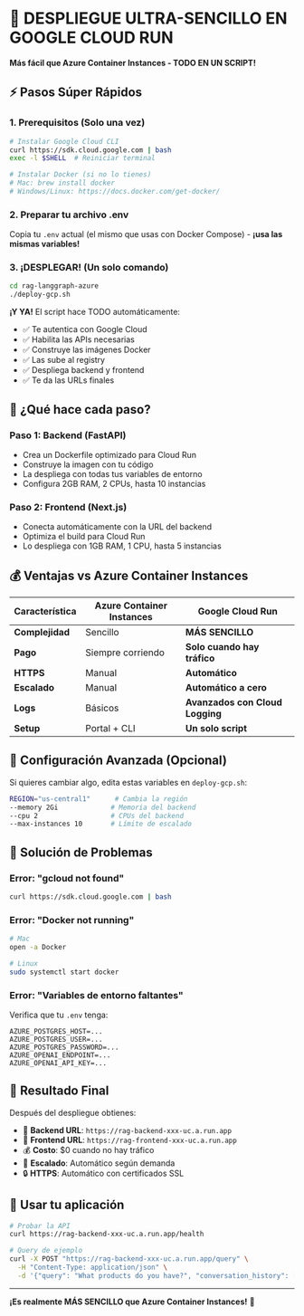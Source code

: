 # 🚀 DESPLIEGUE ULTRA-SENCILLO EN GOOGLE CLOUD RUN

**Más fácil que Azure Container Instances - TODO EN UN SCRIPT!**

## ⚡ Pasos Súper Rápidos

### 1. **Prerequisitos** (Solo una vez)
```bash
# Instalar Google Cloud CLI
curl https://sdk.cloud.google.com | bash
exec -l $SHELL  # Reiniciar terminal

# Instalar Docker (si no lo tienes)
# Mac: brew install docker
# Windows/Linux: https://docs.docker.com/get-docker/
```

### 2. **Preparar tu archivo .env**
Copia tu `.env` actual (el mismo que usas con Docker Compose) - **¡usa las mismas variables!**

### 3. **¡DESPLEGAR! (Un solo comando)**
```bash
cd rag-langgraph-azure
./deploy-gcp.sh
```

**¡Y YA!** El script hace TODO automáticamente:
- ✅ Te autentica con Google Cloud
- ✅ Habilita las APIs necesarias  
- ✅ Construye las imágenes Docker
- ✅ Las sube al registry
- ✅ Despliega backend y frontend
- ✅ Te da las URLs finales

## 🎯 ¿Qué hace cada paso?

### **Paso 1: Backend (FastAPI)**
- Crea un Dockerfile optimizado para Cloud Run
- Construye la imagen con tu código
- La despliega con todas tus variables de entorno
- Configura 2GB RAM, 2 CPUs, hasta 10 instancias

### **Paso 2: Frontend (Next.js)**  
- Conecta automáticamente con la URL del backend
- Optimiza el build para Cloud Run
- Lo despliega con 1GB RAM, 1 CPU, hasta 5 instancias

## 💰 **Ventajas vs Azure Container Instances**

| Característica | Azure Container Instances | Google Cloud Run |
|---|---|---|
| **Complejidad** | Sencillo | **MÁS SENCILLO** |
| **Pago** | Siempre corriendo | **Solo cuando hay tráfico** |
| **HTTPS** | Manual | **Automático** |
| **Escalado** | Manual | **Automático a cero** |
| **Logs** | Básicos | **Avanzados con Cloud Logging** |
| **Setup** | Portal + CLI | **Un solo script** |

## 🔧 **Configuración Avanzada** (Opcional)

Si quieres cambiar algo, edita estas variables en `deploy-gcp.sh`:
```bash
REGION="us-central1"      # Cambia la región
--memory 2Gi             # Memoria del backend  
--cpu 2                  # CPUs del backend
--max-instances 10       # Límite de escalado
```

## 🐛 **Solución de Problemas**

### Error: "gcloud not found"
```bash
curl https://sdk.cloud.google.com | bash
```

### Error: "Docker not running"  
```bash
# Mac
open -a Docker

# Linux
sudo systemctl start docker
```

### Error: "Variables de entorno faltantes"
Verifica que tu `.env` tenga:
```
AZURE_POSTGRES_HOST=...
AZURE_POSTGRES_USER=...
AZURE_POSTGRES_PASSWORD=...
AZURE_OPENAI_ENDPOINT=...
AZURE_OPENAI_API_KEY=...
```

## 🎉 **Resultado Final**

Después del despliegue obtienes:
- 🔧 **Backend URL**: `https://rag-backend-xxx-uc.a.run.app`
- 🎨 **Frontend URL**: `https://rag-frontend-xxx-uc.a.run.app`
- 💰 **Costo**: $0 cuando no hay tráfico
- 🚀 **Escalado**: Automático según demanda
- 🔒 **HTTPS**: Automático con certificados SSL

## 📱 **Usar tu aplicación**

```bash
# Probar la API
curl https://rag-backend-xxx-uc.a.run.app/health

# Query de ejemplo
curl -X POST "https://rag-backend-xxx-uc.a.run.app/query" \
  -H "Content-Type: application/json" \
  -d '{"query": "What products do you have?", "conversation_history": []}'
```

---

**¡Es realmente MÁS SENCILLO que Azure Container Instances!** 🎯 